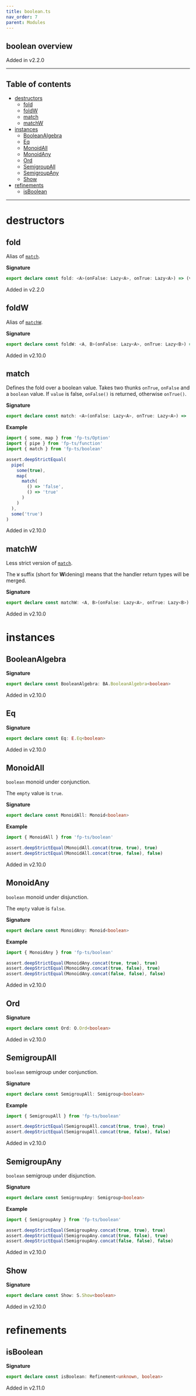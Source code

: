 ```yaml
---
title: boolean.ts
nav_order: 7
parent: Modules
---
```


## boolean overview

Added in v2.2.0

---

<h2 class="text-delta">Table of contents</h2>

- [destructors](#destructors)
  - [fold](#fold)
  - [foldW](#foldw)
  - [match](#match)
  - [matchW](#matchw)
- [instances](#instances)
  - [BooleanAlgebra](#booleanalgebra)
  - [Eq](#eq)
  - [MonoidAll](#monoidall)
  - [MonoidAny](#monoidany)
  - [Ord](#ord)
  - [SemigroupAll](#semigroupall)
  - [SemigroupAny](#semigroupany)
  - [Show](#show)
- [refinements](#refinements)
  - [isBoolean](#isboolean)

---

# destructors

## fold

Alias of [`match`](#match).

**Signature**

```ts
export declare const fold: <A>(onFalse: Lazy<A>, onTrue: Lazy<A>) => (value: boolean) => A
```

Added in v2.2.0

## foldW

Alias of [`matchW`](#matchw).

**Signature**

```ts
export declare const foldW: <A, B>(onFalse: Lazy<A>, onTrue: Lazy<B>) => (value: boolean) => A | B
```

Added in v2.10.0

## match

Defines the fold over a boolean value.
Takes two thunks `onTrue`, `onFalse` and a `boolean` value.
If `value` is false, `onFalse()` is returned, otherwise `onTrue()`.

**Signature**

```ts
export declare const match: <A>(onFalse: Lazy<A>, onTrue: Lazy<A>) => (value: boolean) => A
```

**Example**

```ts
import { some, map } from 'fp-ts/Option'
import { pipe } from 'fp-ts/function'
import { match } from 'fp-ts/boolean'

assert.deepStrictEqual(
  pipe(
    some(true),
    map(
      match(
        () => 'false',
        () => 'true'
      )
    )
  ),
  some('true')
)
```

Added in v2.10.0

## matchW

Less strict version of [`match`](#match).

The `W` suffix (short for **W**idening) means that the handler return types will be merged.

**Signature**

```ts
export declare const matchW: <A, B>(onFalse: Lazy<A>, onTrue: Lazy<B>) => (value: boolean) => A | B
```

Added in v2.10.0

# instances

## BooleanAlgebra

**Signature**

```ts
export declare const BooleanAlgebra: BA.BooleanAlgebra<boolean>
```

Added in v2.10.0

## Eq

**Signature**

```ts
export declare const Eq: E.Eq<boolean>
```

Added in v2.10.0

## MonoidAll

`boolean` monoid under conjunction.

The `empty` value is `true`.

**Signature**

```ts
export declare const MonoidAll: Monoid<boolean>
```

**Example**

```ts
import { MonoidAll } from 'fp-ts/boolean'

assert.deepStrictEqual(MonoidAll.concat(true, true), true)
assert.deepStrictEqual(MonoidAll.concat(true, false), false)
```

Added in v2.10.0

## MonoidAny

`boolean` monoid under disjunction.

The `empty` value is `false`.

**Signature**

```ts
export declare const MonoidAny: Monoid<boolean>
```

**Example**

```ts
import { MonoidAny } from 'fp-ts/boolean'

assert.deepStrictEqual(MonoidAny.concat(true, true), true)
assert.deepStrictEqual(MonoidAny.concat(true, false), true)
assert.deepStrictEqual(MonoidAny.concat(false, false), false)
```

Added in v2.10.0

## Ord

**Signature**

```ts
export declare const Ord: O.Ord<boolean>
```

Added in v2.10.0

## SemigroupAll

`boolean` semigroup under conjunction.

**Signature**

```ts
export declare const SemigroupAll: Semigroup<boolean>
```

**Example**

```ts
import { SemigroupAll } from 'fp-ts/boolean'

assert.deepStrictEqual(SemigroupAll.concat(true, true), true)
assert.deepStrictEqual(SemigroupAll.concat(true, false), false)
```

Added in v2.10.0

## SemigroupAny

`boolean` semigroup under disjunction.

**Signature**

```ts
export declare const SemigroupAny: Semigroup<boolean>
```

**Example**

```ts
import { SemigroupAny } from 'fp-ts/boolean'

assert.deepStrictEqual(SemigroupAny.concat(true, true), true)
assert.deepStrictEqual(SemigroupAny.concat(true, false), true)
assert.deepStrictEqual(SemigroupAny.concat(false, false), false)
```

Added in v2.10.0

## Show

**Signature**

```ts
export declare const Show: S.Show<boolean>
```

Added in v2.10.0

# refinements

## isBoolean

**Signature**

```ts
export declare const isBoolean: Refinement<unknown, boolean>
```

Added in v2.11.0
